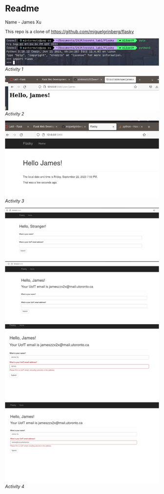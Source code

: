 # Readme
Name - James Xu

This repo is a clone of https://github.com/miguelgrinberg/flasky

![](sc_activity1.png)
*Activity 1*

![](sc_activity2.png)
*Activity 2*

![](sc_activity3.png)
*Activity 3*

![](sc4-a.png)
![](sc4-b.png)
![](sc4-c.png)
![](sc4-d.png)
*Activity 4*

